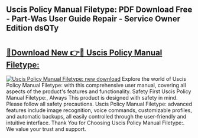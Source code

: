 ## Uscis Policy Manual Filetype: PDF Download Free - Part-Was User Guide Repair - Service Owner Edition dsQTy

# <h2><a href="http://bc21632.oget.top/?id=Uscis+Policy+Manual+Filetype%3a">🔗Download New 👉🔴 Uscis Policy Manual Filetype:</a></h2>

[![Uscis Policy Manual Filetype: new download](https://i.imgur.com/5g1atiW.png)](http://bc21632.oget.top/?id=Uscis+Policy+Manual+Filetype%3a)
Explore the world of Uscis Policy Manual Filetype: with this comprehensive user manual, covering all aspects of the product's features and functionality. Safety First Uscis Policy Manual Filetype:, Always This product is designed with safety in mind. Please follow all safety precautions. Uscis Policy Manual Filetype: advanced features include image recognition, voice commands, customizable profiles, and automatic backups, all easily controlled through the user-friendly and intuitive interface. Thank You for Choosing Uscis Policy Manual Filetype:. We value your trust and support.
